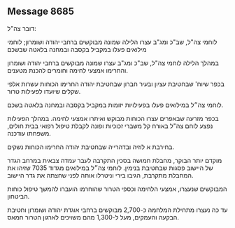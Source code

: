 ## Message 8685

דובר צה"ל:

לוחמי צה"ל, שב"כ ומג"ב עצרו הלילה שמונה מבוקשים ברחבי יהודה ושומרון; לוחמי מילואים פעלו במקביל בקסבה ובמחנה בלאטה שבשכם 

במהלך הלילה לוחמי צה"ל, שב"כ ומג"ב עצרו שמונה מבוקשים ברחבי יהודה ושומרון והחרימו אמצעי לחימה וחומרים להכנת מטענים.

בכפר שיוח' שבחטיבת עציון ובעיר חברון שבחטיבת יהודה החרימו הכוחות עשרות אלפי שקלים שיועדו לפעילות טרור. 

לוחמי צה״ל במילואים פעלו בפעילויות יזומות במקביל בקסבה ובמחנה בלאטה בשכם.

בכפר מזרעה שבאפרים עצרו הכוחות מבוקש ואיתרו אמצעי לחימה. במהלך הפעילות נפצע לוחם צה"ל באורח קל משברי זכוכיות ופונה לקבלת טיפול רפואי בבית חולים, משפחתו עודכנה.

בחירבת א לוזיה ובדהרייה שבחטיבת יהודה החרימו הכוחות נשקים.

מוקדם יותר הבוקר, מחבלת חמושה בסכין התקרבה לעבר עמדה צבאית במרחב הגדר של היישוב פסגות שבחטיבת בנימין. לוחמי צה״ל במילואים מגדוד 7035 שזיהו את המחבלת מתקרבת, הגיבו בירי וניטרלו אותה לפני שחצתה את גדר היישוב.

המבוקשים שנעצרו, אמצעי הלחימה וכספי הטרור שהוחרמו הועברו להמשך טיפול כוחות הביטחון.

עד כה נעצרו מתחילת המלחמה כ-2,700 מבוקשים ברחבי אוגדת יהודה ושומרון וחטיבת הבקעה והעמקים, מעל ל-1,300 מהם משויכים לארגון הטרור חמאס.

